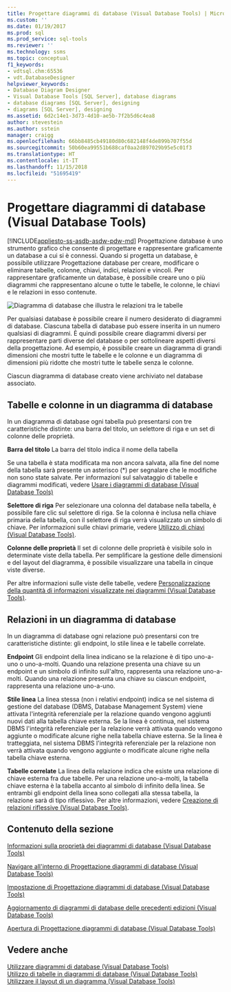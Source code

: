 ```yaml
---
title: Progettare diagrammi di database (Visual Database Tools) | Microsoft Docs
ms.custom: ''
ms.date: 01/19/2017
ms.prod: sql
ms.prod_service: sql-tools
ms.reviewer: ''
ms.technology: ssms
ms.topic: conceptual
f1_keywords:
- vdtsql.chm:65536
- vdt.DatabaseDesigner
helpviewer_keywords:
- Database Diagram Designer
- Visual Database Tools [SQL Server], database diagrams
- database diagrams [SQL Server], designing
- diagrams [SQL Server], designing
ms.assetid: 6d2c14e1-3d73-4d10-ae5b-7f2b5d6c4ea8
author: stevestein
ms.author: sstein
manager: craigg
ms.openlocfilehash: 66bb8485cb49180d80c682148f4de899b707f55d
ms.sourcegitcommit: 50b60ea99551b688caf0aa2d897029b95e5c01f3
ms.translationtype: HT
ms.contentlocale: it-IT
ms.lasthandoff: 11/15/2018
ms.locfileid: "51695419"
---
```

# <a name="design-database-diagrams-visual-database-tools"></a>Progettare diagrammi di database (Visual Database Tools)
[!INCLUDE[appliesto-ss-asdb-asdw-pdw-md](../../includes/appliesto-ss-asdb-asdw-pdw-md.md)]
Progettazione database è uno strumento grafico che consente di progettare e rappresentare graficamente un database a cui si è connessi. Quando si progetta un database, è possibile utilizzare Progettazione database per creare, modificare o eliminare tabelle, colonne, chiavi, indici, relazioni e vincoli. Per rappresentare graficamente un database, è possibile creare uno o più diagrammi che rappresentano alcune o tutte le tabelle, le colonne, le chiavi e le relazioni in esso contenute.  
  
![Diagramma di database che illustra le relazioni tra le tabelle](../../ssms/visual-db-tools/media/dv3w7c1.gif "Diagramma di database che illustra le relazioni tra le tabelle")  
  
Per qualsiasi database è possibile creare il numero desiderato di diagrammi di database. Ciascuna tabella di database può essere inserita in un numero qualsiasi di diagrammi. È quindi possibile creare diagrammi diversi per rappresentare parti diverse del database o per sottolineare aspetti diversi della progettazione. Ad esempio, è possibile creare un diagramma di grandi dimensioni che mostri tutte le tabelle e le colonne e un diagramma di dimensioni più ridotte che mostri tutte le tabelle senza le colonne.  
  
Ciascun diagramma di database creato viene archiviato nel database associato.  
  
## <a name="tables-and-columns-in-a-database-diagram"></a>Tabelle e colonne in un diagramma di database  
In un diagramma di database ogni tabella può presentarsi con tre caratteristiche distinte: una barra del titolo, un selettore di riga e un set di colonne delle proprietà.  
  
**Barra del titolo** La barra del titolo indica il nome della tabella  
  
Se una tabella è stata modificata ma non ancora salvata, alla fine del nome della tabella sarà presente un asterisco (*) per segnalare che le modifiche non sono state salvate. Per informazioni sul salvataggio di tabelle e diagrammi modificati, vedere [Usare i diagrammi di database &#40;Visual Database Tools&#41;](../../ssms/visual-db-tools/work-with-database-diagrams-visual-database-tools.md)  
  
**Selettore di riga** Per selezionare una colonna del database nella tabella, è possibile fare clic sul selettore di riga. Se la colonna è inclusa nella chiave primaria della tabella, con il selettore di riga verrà visualizzato un simbolo di chiave. Per informazioni sulle chiavi primarie, vedere [Utilizzo di chiavi (Visual Database Tools)](https://msdn.microsoft.com/31fbcc9f-2dc5-4bf9-aa50-ed70ec7b5bcd).  
  
**Colonne delle proprietà** Il set di colonne delle proprietà è visibile solo in determinate viste della tabella. Per semplificare la gestione delle dimensioni e del layout del diagramma, è possibile visualizzare una tabella in cinque viste diverse.  
  
Per altre informazioni sulle viste delle tabelle, vedere [Personalizzazione della quantità di informazioni visualizzate nei diagrammi &#40;Visual Database Tools&#41;](../../ssms/visual-db-tools/customize-the-amount-of-information-displayed-in-diagrams-visual-database-tools.md).  
  
## <a name="relationships-in-a-database-diagram"></a>Relazioni in un diagramma di database  
In un diagramma di database ogni relazione può presentarsi con tre caratteristiche distinte: gli endpoint, lo stile linea e le tabelle correlate.  
  
**Endpoint** Gli endpoint della linea indicano se la relazione è di tipo uno-a-uno o uno-a-molti. Quando una relazione presenta una chiave su un endpoint e un simbolo di infinito sull'altro, rappresenta una relazione uno-a-molti. Quando una relazione presenta una chiave su ciascun endpoint, rappresenta una relazione uno-a-uno.  
  
**Stile linea** La linea stessa (non i relativi endpoint) indica se nel sistema di gestione del database (DBMS, Database Management System) viene attivata l'integrità referenziale per la relazione quando vengono aggiunti nuovi dati alla tabella chiave esterna. Se la linea è continua, nel sistema DBMS l'integrità referenziale per la relazione verrà attivata quando vengono aggiunte o modificate alcune righe nella tabella chiave esterna. Se la linea è tratteggiata, nel sistema DBMS l'integrità referenziale per la relazione non verrà attivata quando vengono aggiunte o modificate alcune righe nella tabella chiave esterna.  
  
**Tabelle correlate** La linea della relazione indica che esiste una relazione di chiave esterna fra due tabelle. Per una relazione uno-a-molti, la tabella chiave esterna è la tabella accanto al simbolo di infinito della linea. Se entrambi gli endpoint della linea sono collegati alla stessa tabella, la relazione sarà di tipo riflessivo. Per altre informazioni, vedere [Creazione di relazioni riflessive &#40;Visual Database Tools&#41;](../../ssms/visual-db-tools/draw-reflexive-relationships-visual-database-tools.md).  
  
## <a name="in-this-section"></a>Contenuto della sezione  
[Informazioni sulla proprietà dei diagrammi di database &#40;Visual Database Tools&#41;](../../ssms/visual-db-tools/understand-database-diagram-ownership-visual-database-tools.md)  
  
[Navigare all'interno di Progettazione diagrammi di database &#40;Visual Database Tools&#41;](../../ssms/visual-db-tools/navigate-in-database-diagram-designer-visual-database-tools.md)  
  
[Impostazione di Progettazione diagrammi di database &#40;Visual Database Tools&#41;](../../ssms/visual-db-tools/set-up-database-diagram-designer-visual-database-tools.md)  
  
[Aggiornamento di diagrammi di database delle precedenti edizioni &#40;Visual Database Tools&#41;](../../ssms/visual-db-tools/upgrade-database-diagrams-from-previous-editions-visual-database-tools.md)  
  
[Apertura di Progettazione diagrammi di database &#40;Visual Database Tools&#41;](../../ssms/visual-db-tools/open-database-diagram-designer-visual-database-tools.md)  
  
## <a name="see-also"></a>Vedere anche  
[Utilizzare diagrammi di database &#40;Visual Database Tools&#41;](../../ssms/visual-db-tools/work-with-database-diagrams-visual-database-tools.md)  
[Utilizzo di tabelle in diagrammi di database &#40;Visual Database Tools&#41;](../../ssms/visual-db-tools/work-with-tables-in-database-diagram-visual-database-tools.md)  
[Utilizzare il layout di un diagramma &#40;Visual Database Tools&#41;](../../ssms/visual-db-tools/work-with-diagram-layout-visual-database-tools.md)  
  

